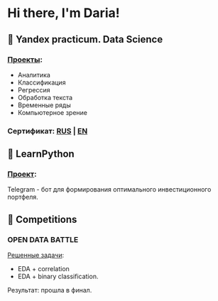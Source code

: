 # Hi there, I'm Daria!


## :pushpin: Yandex practicum. Data Science

### [**Проекты**](https://github.com/DariaGoncharevskaia/projects-data-science):
- Аналитика
- Классификация
- Регрессия
- Обработка текста
- Временные ряды
- Компьютерное зрение

### **Сертификат**: [RUS](https://github.com/DariaGoncharevskaia/projects-data-science/blob/main/%D0%94%D0%B0%D1%80%D1%8C%D1%8F%20%D0%93%D0%BE%D0%BD%D1%87%D0%B0%D1%80%D0%B5%D0%B2%D1%81%D0%BA%D0%B0%D1%8F_20212DS00831.pdf) | [EN ](https://github.com/DariaGoncharevskaia/projects-data-science/blob/main/Daria%20Goncharevskaia_20212DS00831.pdf)

## :pushpin: LearnPython

### [**Проект**](https://github.com/DariaGoncharevskaia/ShPortBot):
Telegram - бот для формирования оптимального инвестиционного портфеля.


## :pushpin: Сompetitions
### OPEN DATA BATTLE

[Решенные задачи](https://github.com/DariaGoncharevskaia/open-data-battle):
- EDA + correlation
- EDA + binary classification.

Результат: прошла в финал.



<!--
**DariaGoncharevskaia/DariaGoncharevskaia** is a ✨ _special_ ✨ repository because its `README.md` (this file) appears on your GitHub profile.


